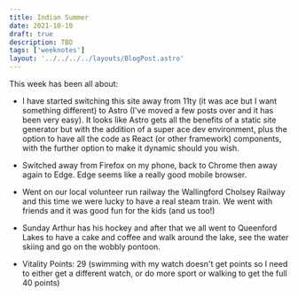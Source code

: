 ```yaml
---
title: Indian Summer
date: 2021-10-10
draft: true
description: TBD
tags: ['weeknotes']
layout: '../../../../layouts/BlogPost.astro'
---
```


This week has been all about:


- I have started switching this site away from 11ty (it was ace but I want something different) to Astro (I've moved a few posts over and it has been very easy). It looks like Astro gets all the benefits of a static site generator but with the addition of a super ace dev environment, plus the option to have all the code as React (or other framework) components, with the further option to make it dynamic should you wish.

- Switched away from Firefox on my phone, back to Chrome then away again to Edge. Edge seems like a really good mobile browser.

- Went on our local volunteer run railway the Wallingford Cholsey Railway and this time we were lucky to have a real steam train. We went with friends and it was good fun for the kids (and us too!)

- Sunday Arthur has his hockey and after that we all went to Queenford Lakes to have a cake and coffee and walk around the lake, see the water skiing and go on the wobbly pontoon.


- Vitality Points: 29 (swimming with my watch doesn't get points so I need to either get a different watch, or do more sport or walking to get the full 40 points)



